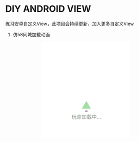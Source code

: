 # DIY ANDROID VIEW
练习安卓自定义View，此项目会持续更新，加入更多自定义View

1. 仿58同城加载动画
<p align="center">
  <img width="auto" height="300" src="https://github.com/wuxaye/DiyView/blob/master/img/loadingView.gif" >
</p>